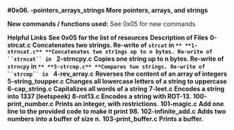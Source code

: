 **#0x06. -pointers_arrays_strings More pointers, arrays, and strings**

**New commands / functions used:**
See 0x05 for new commands

**Helpful Links**
**See 0x05 for the list of resources**
**Description of Files**
**0-strcat.c**
**Concatenates two strings. Re-write of ``strcat`` in ````**
**1-strncat.c**
**Concatenates two strings up to n bytes. Re-write of ``strncat`` in ````**
**2-strncpy.c**
**Copies one string up to n bytes. Re-write of ``strncpy`` in ````**
**3-strcmp.c**
**Compares two strings. Re-write of ``strcmp`` in ````**
**4-rev_array.c**
**Reverses the content of an array of integers**
**5-string_toupper.c**
**Changes all lowercase letters of a string to uppercase**
**6-cap_string.c**
**Capitalizes all words of a string**
**7-leet.c**
**Encodes a string into 1337 (leetspeek)**
**8-rot13.c**
**Encodes a string with ROT-13.**
**100-print_number.c**
**Prints an integer, with restrictions.**
**101-magic.c**
**Add one line to the provided code to make it print 98.**
**102-infinite_add.c**
**Adds two numbers into a buffer of size n.**
**103-print_buffer.c**
**Prints a buffer.**
